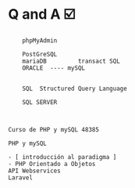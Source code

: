 # Q and A ☑️


        phpMyAdmin

        PostGreSQL 
        mariaDB         transact SQL
        ORACLE  ---- mySQL


        SQL  Structured Query Language    

        SQL SERVER

        

    Curso de PHP y mySQL 48385

    PHP y mySQL

    - [ introducción al paradigma ]
    - PHP Orientado a Objetos
    API Webservices
    Laravel

    